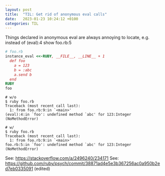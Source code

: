 ```yaml
---
layout: post
title:  "TIL: Get rid of anonymous eval calls"
date:   2023-01-23 10:24:12 +0100
categories: TIL
---
```


Things declared in anonymous eval are always annoying to locate,
e.g. instead of (eval):4 show foo.rb:5

```ruby
# foo.rb
instance_eval <<-RUBY, __FILE__, __LINE__ + 1
  def foo
    a = 123
    b = :abc
    a.send b
  end
RUBY
foo
```

```shell
# w/o
$ ruby foo.rb
Traceback (most recent call last):
  1: from foo.rb:9:in `<main>'
(eval):4:in `foo': undefined method `abc' for 123:Integer (NoMethodError)

# w/
$ ruby foo.rb
Traceback (most recent call last):
  1: from foo.rb:9:in `<main>'
foo.rb:5:in `foo': undefined method `abc' for 123:Integer (NoMethodError)
```

See: https://stackoverflow.com/a/2496240/234171
See: https://github.com/ruby/psych/commit/38871ad4e5e3b367256ac0a950b2ed7eb0335091 (edited)
